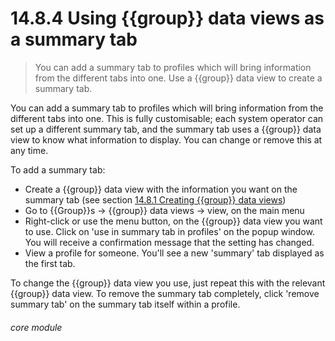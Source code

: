 # 14.8.4    Using {{group}} data views as a summary tab

> You can add a summary tab to profiles which will bring information from the different tabs into one. Use a {{group}} data view to create a summary tab. 

You can add a summary tab to profiles which will bring information from the different tabs into one. This is fully customisable; each system operator can set up a different summary tab, and the summary tab uses a {{group}} data view to know what information to display. You can change or remove this at any time.

To add a summary tab:

  * Create a {{group}} data view with the information you want on the summary tab (see section [14.8.1  Creating {{group}} data views](/help/index/v/{{version}}/p/14.8.1)) 
  * Go to {{Group}}s -> {{group}} data views -> view, on the main menu
  * Right-click or use the menu button, on the {{group}} data view you want to use. Click on 'use in summary tab in profiles' on the popup window. You will receive a confirmation message that the setting has changed.
  * View a profile for someone. You'll see a new 'summary' tab displayed as the first tab.

To change the {{group}} data view you use, just repeat this with the relevant {{group}} data view. To remove the summary tab completely, click 'remove summary tab' on the summary tab itself within a profile. 

###### core module

